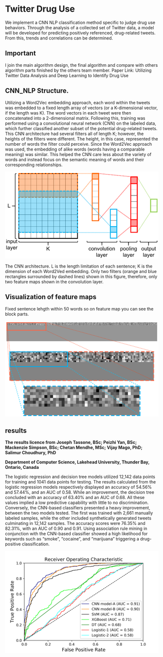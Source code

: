 # Twitter Drug Use

We implement a CNN NLP classification method specific to judge drug use behaviors. Through the analysis of a collected set of Twitter data, a model will be developed for predicting positively referenced, drug-related tweets. From this, trends and correlations can be determined.

## Important
 I join the main algorithm design, the final algorithm and compare with others algorithm parts finished by the others team member.
 Paper Link:  Utilizing Twitter Data Analysis and Deep Learning to Identify Drug Use


## CNN_NLP Structure.
Utilizing a Word2Vec embedding approach, each word within the tweets was embedded to a fixed
length array of vectors (or a K-dimensional vector, if the length was K). The word vectors in each
tweet were then concatenated into a 2-dimensional matrix. Following this, training was performed
using a convolutional neural network (CNN) on the labeled data, which further classified another
subset of the potential drug-related tweets. This CNN architecture had several filters all of length K;
however, the heights of the filters were different. The height, in this case, represented the number of
words the filter could perceive. Since the Word2Vec approach was used, the embedding of alike
words (words having a comparable meaning) was similar. This helped the CNN care less about the
variety of words and instead focus on the semantic meaning of words and their corresponding
relationships.

![avatar](./images/cnn.PNG)

The CNN architecture. L is the length limitation of each sentence; K is the dimension of
each Word2Ved embedding. Only two filters (orange and blue rectangles surrounded by dashed
lines) shown in this figure, therefore, only two feature maps shown in the convolution layer.

## Visualization of feature maps
Fixed sentence lehgth within 50 words so on feature map you can see the block parts.

![avatar](./images/w2v_remake.png)

## results
**The results licence from**
**Joseph Tassone, BSc; Peizhi Yan, BSc; Mackenzie Simpson, BSc; Chetan Mendhe, MSc; Vijay
Mago, PhD; Salimur Choudhury, PhD**

**Department of Computer Science, Lakehead University, Thunder Bay, Ontario, Canada**

The logistic regression and decision tree models utilized 12,142 data points for training and
1041 data points for testing. The results calculated from the logistic regression models respectively
displayed an accuracy of 54.56% and 57.44%, and an AUC of 0.58. While an improvement, the
decision tree concluded with an accuracy of 63.40% and an AUC of 0.68. All these values implied a
low predictive capability with little to no discrimination. Conversely, the CNN-based classifiers
presented a heavy improvement, between the two models tested. The first was trained with 2,661
manually labeled samples, while the other included synthetically generated tweets culminating in
12,142 samples. The accuracy scores were 76.35% and 82.31%, with an AUC of 0.90 and 0.91.
Using association rule mining in conjunction with the CNN-based classifier showed a high
likelihood for keywords such as “smoke”, “cocaine”, and “marijuana” triggering a drug-positive
classification.

![avatar](./images/ROCs.png)
